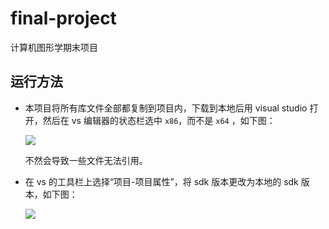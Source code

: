 # final-project
计算机图形学期末项目

## 运行方法
- 本项目将所有库文件全部都复制到项目内，下载到本地后用 visual studio 打开，然后在 vs 编辑器的状态栏选中 `x86`，而不是 `x64` ，如下图：

    ![](https://gitee.com/watchcat2k/pictures_base/raw/master/2019-05/2019-05-31-1.png)

    不然会导致一些文件无法引用。

- 在 vs 的工具栏上选择“项目-项目属性”，将 sdk 版本更改为本地的 sdk 版本，如下图：

    ![](https://gitee.com/watchcat2k/pictures_base/raw/master/2019-06/2019-06-21-1.png)